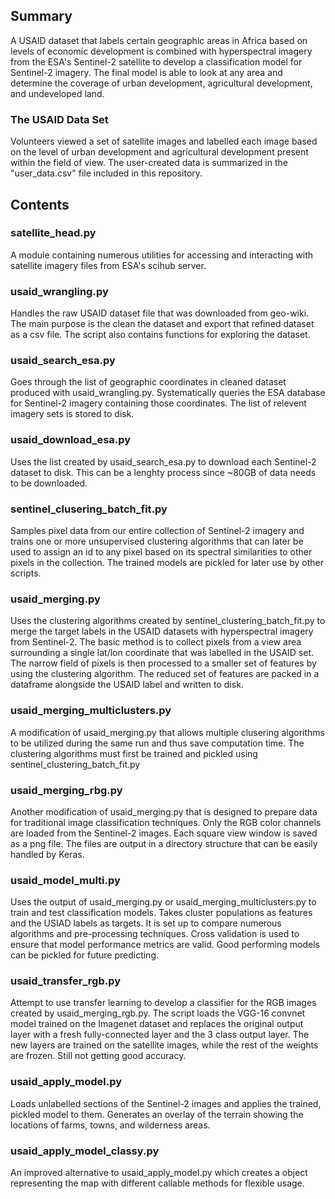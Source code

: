 ## Summary
A USAID dataset that labels certain geographic areas in Africa based on levels of economic development is combined with hyperspectral imagery from the ESA's Sentinel-2 satellite to develop a classification model for Sentinel-2 imagery. The final model is able to look at any area and determine the coverage of urban development, agricultural development, and undeveloped land.

### The USAID Data Set
Volunteers viewed a set of satellite images and labelled each image based on the level of urban development and agricultural development present within the field of view. The user-created data is summarized in the "user_data.csv" file included in this repository.


## Contents
### satellite_head.py
A module containing numerous utilities for accessing and interacting with satellite imagery files from ESA's scihub server.

### usaid_wrangling.py
Handles the raw USAID dataset file that was downloaded from geo-wiki. The main purpose is the clean the dataset and export that refined dataset as a csv file. The script also contains functions for exploring the dataset.

### usaid_search_esa.py
Goes through the list of geographic coordinates in cleaned dataset produced with usaid_wrangling.py. Systematically queries the ESA database for Sentinel-2 imagery containing those coordinates. The list of relevent imagery sets is stored to disk.

### usaid_download_esa.py
Uses the list created by usaid_search_esa.py to download each Sentinel-2 dataset to disk. This can be a lenghty process since ~80GB of data needs to be downloaded.

### sentinel_clusering_batch_fit.py
Samples pixel data from our entire collection of Sentinel-2 imagery and trains one or more unsupervised clustering algorithms that can later be used to assign an id to any pixel based on its spectral similarities to other pixels in the collection. The trained models are pickled for later use by other scripts.

### usaid_merging.py
Uses the clustering algorithms created by sentinel_clustering_batch_fit.py to merge the target labels in the USAID datasets with hyperspectral imagery from Sentinel-2. The basic method is to collect pixels from a view area surrounding a single lat/lon coordinate that was labelled in the USAID set. The narrow field of pixels is then processed to a smaller set of features by using the clustering algorithm. The reduced set of features are packed in a dataframe alongside the USAID label and written to disk. 

### usaid_merging_multiclusters.py
A modification of usaid_merging.py that allows multiple clusering algorithms to be utilized during the same run and thus save computation time. The clustering algorithms must first be trained and pickled using sentinel_clustering_batch_fit.py

### usaid_merging_rbg.py
Another modification of usaid_merging.py that is designed to prepare data for traditional image classification techniques. Only the RGB color channels are loaded from the Sentinel-2 images. Each square view window is saved as a png file. The files are output in a directory structure that can be easily handled by Keras.

### usaid_model_multi.py
Uses the output of usaid_merging.py or usaid_merging_multiclusters.py to train and test classification models. Takes cluster populations as features and the USIAD labels as targets. It is set up to compare numerous algorithms and pre-processing techniques. Cross validation is used to ensure that model performance metrics are valid. Good performing models can be pickled for future predicting.
	
### usaid_transfer_rgb.py
Attempt to use transfer learning to develop a classifier for the RGB images created by usaid_merging_rgb.py. The script loads the VGG-16 convnet model trained on the Imagenet dataset and replaces the original output layer with a fresh fully-connected layer and the 3 class output layer. The new layers are trained on the satellite images, while the rest of the weights are frozen. Still not getting good accuracy.

### usaid_apply_model.py
Loads unlabelled sections of the Sentinel-2 images and applies the trained, pickled model to them. Generates an overlay of the terrain showing the locations of farms, towns, and wilderness areas.

### usaid_apply_model_classy.py
An improved alternative to usaid_apply_model.py which creates a object representing the map with different callable methods for flexible usage.

